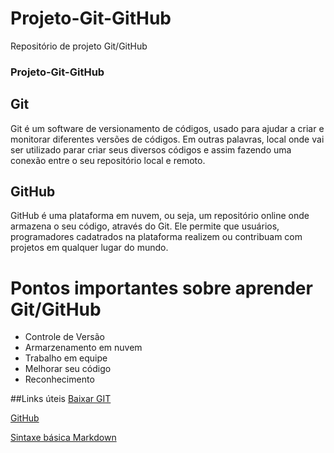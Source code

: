 # Projeto-Git-GitHub
Repositório de projeto Git/GitHub 
### Projeto-Git-GitHub

## Git
Git é um software de versionamento de códigos, usado para ajudar a criar e monitorar diferentes versões de códigos. Em outras palavras, local onde vai ser utilizado parar criar seus diversos códigos e assim fazendo uma conexão entre o seu repositório local e remoto.

## GitHub
GitHub é uma plataforma em nuvem, ou seja, um repositório online onde armazena o seu código, através do Git. Ele permite que usuários, programadores cadatrados na plataforma realizem ou contribuam com projetos em qualquer lugar do mundo.

# Pontos importantes sobre aprender Git/GitHub
- Controle de Versão
- Armarzenamento em nuvem
- Trabalho em equipe
- Melhorar seu código
- Reconhecimento

##Links úteis
[Baixar GIT](https://git-scm.com/downloads)

[GitHub](https://github.com/)

[Sintaxe básica Markdown](https://www.markdownguide.org/basic-syntax/)
